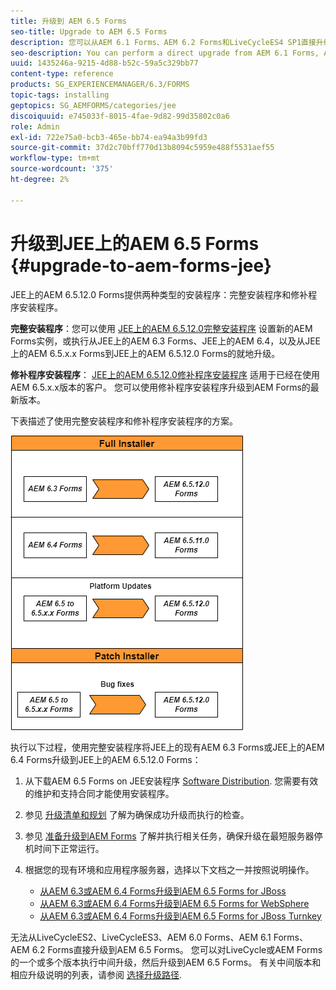 ```yaml
---
title: 升级到 AEM 6.5 Forms
seo-title: Upgrade to AEM 6.5 Forms
description: 您可以从AEM 6.1 Forms、AEM 6.2 Forms和LiveCycleES4 SP1直接升级到AEM 6.3 Forms。
seo-description: You can perform a direct upgrade from AEM 6.1 Forms, AEM 6.2 Forms, and LiveCycle ES4 SP1 to AEM 6.3 Forms.
uuid: 1435246a-9215-4d88-b52c-59a5c329bb77
content-type: reference
products: SG_EXPERIENCEMANAGER/6.3/FORMS
topic-tags: installing
geptopics: SG_AEMFORMS/categories/jee
discoiquuid: e745033f-8015-4fae-9d82-99d35802c0a6
role: Admin
exl-id: 722e75a0-bcb3-465e-bb74-ea94a3b99fd3
source-git-commit: 37d2c70bff770d13b8094c5959e488f5531aef55
workflow-type: tm+mt
source-wordcount: '375'
ht-degree: 2%

---
```


# 升级到JEE上的AEM 6.5 Forms {#upgrade-to-aem-forms-jee}

JEE上的AEM 6.5.12.0 Forms提供两种类型的安装程序：完整安装程序和修补程序安装程序。

**完整安装程序**：您可以使用 [JEE上的AEM 6.5.12.0完整安装程序](https://experienceleague.adobe.com/docs/experience-manager-release-information/aem-release-updates/forms-updates/aem-forms-releases.html) 设置新的AEM Forms实例，或执行从JEE上的AEM 6.3 Forms、JEE上的AEM 6.4，以及从JEE上的AEM 6.5.x.x Forms到JEE上的AEM 6.5.12.0 Forms的就地升级。

**修补程序安装程序**： [JEE上的AEM 6.5.12.0修补程序安装程序](https://experienceleague.adobe.com/docs/experience-manager-release-information/aem-release-updates/forms-updates/aem-forms-releases.html) 适用于已经在使用AEM 6.5.x.x版本的客户。 您可以使用修补程序安装程序升级到AEM Forms的最新版本。

下表描述了使用完整安装程序和修补程序安装程序的方案。

![](assets/full-and-patch-installer.png)

执行以下过程，使用完整安装程序将JEE上的现有AEM 6.3 Forms或JEE上的AEM 6.4 Forms升级到JEE上的AEM 6.5.12.0 Forms：

1. 从下载AEM 6.5 Forms on JEE安装程序 [Software Distribution](https://experience.adobe.com/#/downloads/content/software-distribution/en/aem.html). 您需要有效的维护和支持合同才能使用安装程序。
1. 参见 [升级清单和规划](https://www.adobe.com/go/learn_aemforms_upgrade_checklist_65) 了解为确保成功升级而执行的检查。
1. 参见 [准备升级到AEM Forms](https://www.adobe.com/go/learn_aemforms_prepareupgrade_65) 了解并执行相关任务，确保升级在最短服务器停机时间下正常运行。
1. 根据您的现有环境和应用程序服务器，选择以下文档之一并按照说明操作。

   * [从AEM 6.3或AEM 6.4 Forms升级到AEM 6.5 Forms for JBoss](https://www.adobe.com/go/learn_aemforms_upgradeJBoss_65)
   * [从AEM 6.3或AEM 6.4 Forms升级到AEM 6.5 Forms for WebSphere](https://www.adobe.com/go/learn_aemforms_upgradeWebSphere_65)
   * [从AEM 6.3或AEM 6.4 Forms升级到AEM 6.5 Forms for JBoss Turnkey](https://www.adobe.com/go/learn_aemforms_upgradeTurnkey_65)

无法从LiveCycleES2、LiveCycleES3、AEM 6.0 Forms、AEM 6.1 Forms、AEM 6.2 Forms直接升级到AEM 6.5 Forms。 您可以对LiveCycle或AEM Forms的一个或多个版本执行中间升级，然后升级到AEM 6.5 Forms。 有关中间版本和相应升级说明的列表，请参阅 [选择升级路径](upgrade.md).
